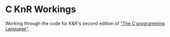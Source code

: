 # C KnR Workings
Working through the code for K&R's second edition of ["The C programming Language"](https://en.wikipedia.org/wiki/The_C_Programming_Language).
